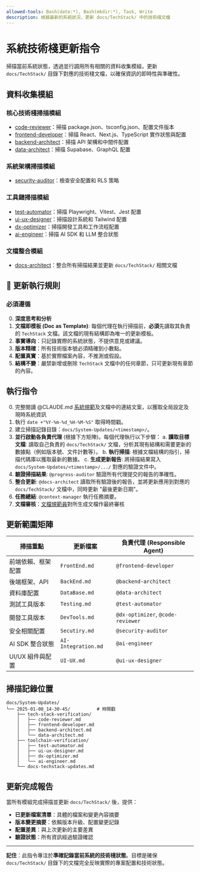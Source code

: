 ```yaml
---
allowed-tools: Bash(date:*), Bash(mkdir:*), Task, Write
description: 根據最新的系統狀況，更新 docs/TechStack/ 中的技術棧文檔
---
```


# 系統技術棧更新指令

掃描當前系統狀態，透過並行調用所有相關的資料收集模組，更新 `docs/TechStack/` 目錄下對應的技術棧文檔，以確保資訊的即時性與準確性。

## 資料收集模組

### 核心技術棧掃描模組

- [code-reviewer](../agents/code-reviewer.md)：掃描 package.json、tsconfig.json、配置文件版本
- [frontend-developer](../agents/frontend-developer.md)：掃描 React、Next.js、TypeScript 實作狀態與配置
- [backend-architect](../agents/backend-architect.md)：掃描 API 架構和中間件配置
- [data-architect](../agents/data-architect.md)：掃描 Supabase、GraphQL 配置

### 系統架構掃描模組

- [security-auditor](../agents/security-auditor.md)：檢查安全配置和 RLS 策略

### 工具鏈掃描模組

- [test-automator](../agents/test-automator.md)：掃描 Playwright、Vitest、Jest 配置
- [ui-ux-designer](../agents/ui-ux-designer.md)：掃描設計系統和 Tailwind 配置
- [dx-optimizer](../agents/dx-optimizer.md)：掃描開發工具和工作流程配置
- [ai-engineer](../agents/ai-engineer.md)：掃描 AI SDK 和 LLM 整合狀態

### 文檔整合模組

- [docs-architect](../agents/docs-architect.md)：整合所有掃描結果並更新 `docs/TechStack/` 相關文檔

## 🚨 更新執行規則

### 必須遵循

0. **深度思考和分析**
1. **文檔即模板 (Doc as Template)**: 每個代理在執行掃描前，**必須**先讀取其負責的 `TechStack` 文檔。該文檔的現有結構即為唯一的更新模板。
2. **事實導向**：只記錄實際的系統狀態，不提供意見或建議。
3. **版本精確**：所有技術版本號必須精確到小數點。
4. **配置真實**：基於實際檔案內容，不推測或假設。
5. **結構不變**：嚴禁新增或刪除 `TechStack` 文檔中的任何章節，只可更新現有章節的內容。

## 執行指令

0. 完整閱讀 @CLAUDE.md [系統規範](../../CLAUDE.local.md)及文檔中的連結文案，以獲取全局設定及現時系統資訊
1. 執行 `date +"%Y-%m-%d_%H-%M-%S"` 取得時間戳。
2. 建立掃描記錄目錄：`docs/System-Updates/<timestamp>/`。
3. **並行啟動各負責代理** (根據下方矩陣)。每個代理執行以下步驟：
   a. **讀取目標文檔**: 讀取自己負責的 `docs/TechStack/` 文檔，分析其現有結構和需要更新的數據點（例如版本號、文件計數等）。
   b. **執行掃描**: 根據文檔結構的指引，掃描代碼庫以獲取最新的數據。
   c. **生成更新報告**: 將掃描結果寫入 `docs/System-Updates/<timestamp>/.../` 對應的驗證文件中。
4. **驗證掃描結果**: `@progress-auditor` 驗證所有代理提交的報告的準確性。
5. **整合更新**: `@docs-architect` 讀取所有驗證後的報告，並將更新應用到對應的 `docs/TechStack/` 文檔中，同時更新 "最後更新日期"。
6. **任務總結**: `@context-manager` 執行任務摘要。
7. **文檔審核**：[文檔規範員](../agents/documentation-normalizer.md)對所生成文檔作最終審核

## 更新範圍矩陣

| 掃描重點           | 更新檔案            | 負責代理 (Responsible Agent)      |
| ------------------ | ------------------- | --------------------------------- |
| 前端依賴、框架配置 | `FrontEnd.md`       | `@frontend-developer`             |
| 後端框架、API      | `BackEnd.md`        | `@backend-architect`              |
| 資料庫配置         | `DataBase.md`       | `@data-architect`                 |
| 測試工具版本       | `Testing.md`        | `@test-automator`                 |
| 開發工具版本       | `DevTools.md`       | `@dx-optimizer`, `@code-reviewer` |
| 安全相關配置       | `Secutiry.md`       | `@security-auditor`               |
| AI SDK 整合狀態    | `AI-Integration.md` | `@ai-engineer`                    |
| UI/UX 組件與配置   | `UI-UX.md`          | `@ui-ux-designer`                 |

## 掃描記錄位置

```
docs/System-Updates/
└── 2025-01-08_14-30-45/          # 時間戳
    ├── tech-stack-verification/
    │   ├── code-reviewer.md
    │   ├── frontend-developer.md
    │   ├── backend-architect.md
    │   └── data-architect.md
    ├── toolchain-verification/
    │   ├── test-automator.md
    │   ├── ui-ux-designer.md
    │   ├── dx-optimizer.md
    │   └── ai-engineer.md
    └── docs-techstack-updates.md
```

## 更新完成報告

當所有模組完成掃描並更新 `docs/TechStack/` 後，提供：

- **已更新檔案清單**：具體的檔案和變更內容摘要
- **版本變更摘要**：依賴版本升級、配置變更記錄
- **配置差異**：與上次更新的主要差異
- **驗證狀態**：所有資訊經過驗證確認

---

**記住**：此指令專注於**準確記錄當前系統的技術棧狀態**。目標是確保 `docs/TechStack/` 目錄下的文檔完全反映實際的專案配置和技術狀態。
